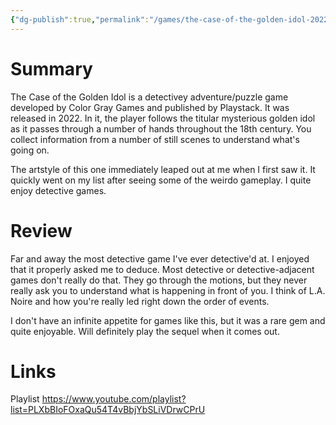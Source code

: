 ```yaml
---
{"dg-publish":true,"permalink":"/games/the-case-of-the-golden-idol-2022/","tags":["LP"],"created":"2024-04-08","updated":"2024-07-20"}
---
```



# Summary

The Case of the Golden Idol is a detectivey adventure/puzzle game developed by Color Gray Games and published by Playstack. It was released in 2022. In it, the player follows the titular mysterious golden idol as it passes through a number of hands throughout the 18th century. You collect information from a number of still scenes to understand what's going on.

The artstyle of this one immediately leaped out at me when I first saw it. It quickly went on my list after seeing some of the weirdo gameplay. I quite enjoy detective games.

# Review

Far and away the most detective game I've ever detective'd at. I enjoyed that it properly asked me to deduce. Most detective or detective-adjacent games don't really do that. They go through the motions, but they never really ask you to understand what is happening in front of you. I think of L.A. Noire and how you're really led right down the order of events.

I don't have an infinite appetite for games like this, but it was a rare gem and quite enjoyable. Will definitely play the sequel when it comes out.

# Links

Playlist https://www.youtube.com/playlist?list=PLXbBIoFOxaQu54T4vBbjYbSLiVDrwCPrU
